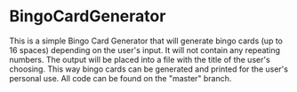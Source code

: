 # BingoCardGenerator
This is a simple Bingo Card Generator that will generate bingo cards (up to 16 spaces) depending on the user's input. It will not contain any repeating numbers. The output will be placed into a file with the title of the user's choosing. This way bingo cards can be generated and printed for the user's personal use.
All code can be found on the "master" branch.
